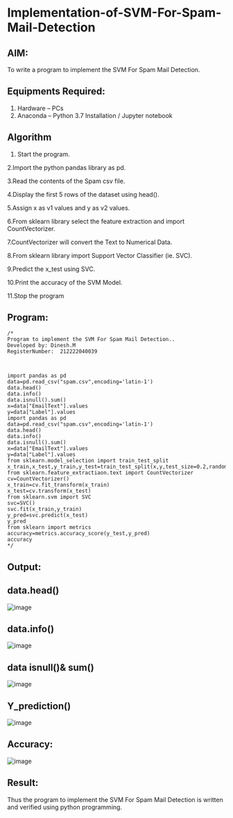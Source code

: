 # Implementation-of-SVM-For-Spam-Mail-Detection

## AIM:
To write a program to implement the SVM For Spam Mail Detection.

## Equipments Required:
1. Hardware – PCs
2. Anaconda – Python 3.7 Installation / Jupyter notebook

## Algorithm
1. Start the program.
   
2.Import the python pandas library as pd.

3.Read the contents of the Spam csv file.

4.Display the first 5 rows of the dataset using head().

5.Assign x as v1 values and y as v2 values.

6.From sklearn library select the feature extraction and import CountVectorizer.

7.CountVectorizer will convert the Text to Numerical Data.

8.From sklearn library import Support Vector Classifier (ie. SVC).

9.Predict the x_test using SVC.

10.Print the accuracy of the SVM Model.

11.Stop the program
   

## Program:
```
/*
Program to implement the SVM For Spam Mail Detection..
Developed by: Dinesh.M
RegisterNumber:  212222040039



import pandas as pd
data=pd.read_csv("spam.csv",encoding='latin-1')
data.head()
data.info()
data.isnull().sum()
x=data["EmailText"].values
y=data["Label"].values
import pandas as pd
data=pd.read_csv("spam.csv",encoding='latin-1')
data.head()
data.info()
data.isnull().sum()
x=data["EmailText"].values
y=data["Label"].values
from sklearn.model_selection import train_test_split
x_train,x_test,y_train,y_test=train_test_split(x,y,test_size=0.2,random_state=0)
from sklearn.feature_extractiaon.text import CountVectorizer
cv=CountVectorizer()
x_train=cv.fit_transform(x_train)
x_test=cv.transform(x_test)
from sklearn.svm import SVC
svc=SVC()
svc.fit(x_train,y_train)
y_pred=svc.predict(x_test)
y_pred
from sklearn import metrics
accuracy=metrics.accuracy_score(y_test,y_pred)
accuracy
*/
```

## Output:
## data.head()
![image](https://github.com/dineshmohan24102004/Implementation-of-SVM-For-Spam-Mail-Detection/assets/119478475/e415e2ff-ce6e-4151-adf3-c6d71ff87e3a)
## data.info()
![image](https://github.com/dineshmohan24102004/Implementation-of-SVM-For-Spam-Mail-Detection/assets/119478475/57e5f1f1-1b2e-4fb1-a8e7-2748e7c80da0)
## data isnull()& sum()
![image](https://github.com/dineshmohan24102004/Implementation-of-SVM-For-Spam-Mail-Detection/assets/119478475/a9e2cfe2-0551-43e3-a03a-4e0385336790)
## Y_prediction()
![image](https://github.com/dineshmohan24102004/Implementation-of-SVM-For-Spam-Mail-Detection/assets/119478475/c8bcb1c8-986d-4f0b-baa3-8b3116b2e4f4)
## Accuracy:
![image](https://github.com/dineshmohan24102004/Implementation-of-SVM-For-Spam-Mail-Detection/assets/119478475/bffbd031-3966-4240-b29a-1465c4087075)









## Result:
Thus the program to implement the SVM For Spam Mail Detection is written and verified using python programming.
